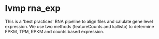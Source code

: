 # lvmp rna_exp

This is a 'best practices' RNA pipeline to align files and calulate gene level expression. We use two methods (featureCounts and kallisto) to determine FPKM, TPM, RPKM and counts based expression.
